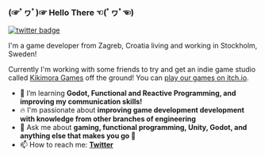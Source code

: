 ### (☞ﾟヮﾟ)☞ Hello There ☜(ﾟヮﾟ☜)

[![twitter badge](https://img.shields.io/badge/twitter-@TheOrioli-black?style=flat-square&logo=twitter)](https://twitter.com/theorioli)

I'm a game developer from Zagreb, Croatia living and working in Stockholm, Sweden!

Currently I'm working with some friends to try and get an indie game studio called [Kikimora Games](https://www.twitter.com/kikimoragames) off the ground! You can [play our games on itch.io](https://kikimora.itch.io/). 

- 🌱 I’m learning **Godot, Functional and Reactive Programming, and improving my communication skills!**
- 🔥 I'm passionate about **improving game development development with knowledge from other branches of engineering**
- 💬 Ask me about **gaming, functional programming, Unity, Godot, and anything else that makes you go 🤔**
- 📫 How to reach me: **[Twitter](https://twitter.com/TheOrioli)**
